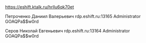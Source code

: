 https://eshift.ktalk.ru/hrllu6qk70et

Петроченко Даниил Валерьевич	rdp.eshift.ru:13165	Administrator	GOAQPa$$w0rd

Серов Николай Евгеньевич	rdp.eshift.ru:13164	Administrator	GOAQPa$$w0rd
